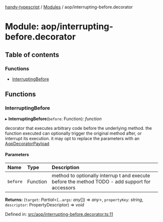 [handy-typescript](../README.md) / [Modules](../modules.md) / aop/interrupting-before.decorator

# Module: aop/interrupting-before.decorator

## Table of contents

### Functions

- [InterruptingBefore](aop_interrupting_before_decorator.md#interruptingbefore)

## Functions

### InterruptingBefore

▸ **InterruptingBefore**(`before`: Function): *function*

decorator that executes arbitrary code before the underlying method. the function executed can
optionally trigger the original method after, or interrupt its execution. it may opt to replace
the parameters with an [AopDecoratorPayload](../interfaces/aop_aop_decorator_payload_interface.aopdecoratorpayload.md)

#### Parameters

| Name | Type | Description |
| :------ | :------ | :------ |
| `before` | Function | method to optionally interrup t and execute before the method TODO - add support for accessors |

**Returns:** (`target`: *Partial*<(...`args`: *any*[]) => *any*\>, `propertyKey`: *string*, `descriptor`: PropertyDescriptor) => *void*

Defined in: [src/aop/interrupting-before.decorator.ts:11](https://github.com/robbiemu/handy-typescript/blob/5f4327e/src/aop/interrupting-before.decorator.ts#L11)
